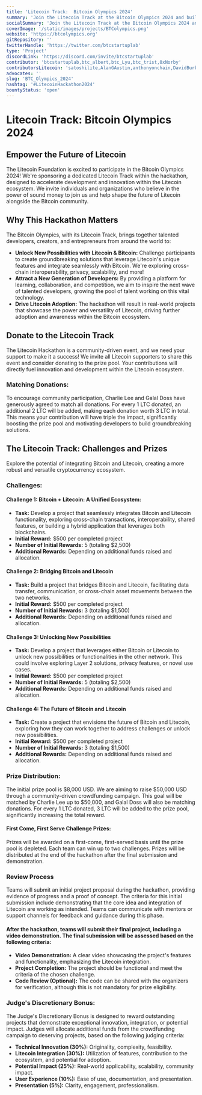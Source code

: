 ```yaml
---
title: 'Litecoin Track:  Bitcoin Olympics 2024'
summary: 'Join the Litecoin Track at the Bitcoin Olympics 2024 and build the future of Litecoin! #LitecoinHackathon2024'
socialSummary: 'Join the Litecoin Track at the Bitcoin Olympics 2024 and build the future of Litecoin! #LitecoinHackathon2024'
coverImage: '/static/images/projects/BTColympics.png'
website: 'https://btcolympics.org'
gitRepository: ''
twitterHandle: 'https://twitter.com/btcstartuplab'
type: 'Project'
discordLink: 'https://discord.com/invite/btcstartuplab'
contributor: 'btcstartuplab,btc_albert,btc_Lyu,btc_trist,0xNorby'
contributorsLitecoin: 'satoshilite,AlanGAustin,anthonyonchain,DavidBurkett38,DaddyCool1991,indigo_nakamoto,Loshan1212,lukewrightmain,ecurrencyhodler,TheVladCostea'
advocates: ''
slug: 'BTC_Olympics_2024'
hashtag: '#LitecoinHackathon2024'
bountyStatus: 'open'
---
```


# Litecoin Track: Bitcoin Olympics 2024

## Empower the Future of Litecoin

The Litecoin Foundation is excited to participate in the Bitcoin Olympics 2024! We're sponsoring a dedicated Litecoin Track within the hackathon, designed to accelerate development and innovation within the Litecoin ecosystem. We invite individuals and organizations who believe in the power of sound money to join us and help shape the future of Litecoin alongside the Bitcoin community.

## Why This Hackathon Matters

The Bitcoin Olympics, with its Litecoin Track, brings together talented developers, creators, and entrepreneurs from around the world to:

- **Unlock New Possibilities with Litecoin & Bitcoin:** Challenge participants to create groundbreaking solutions that leverage Litecoin's unique features and integrate seamlessly with Bitcoin. We're exploring cross-chain interoperability, privacy, scalability, and more!
- **Attract a New Generation of Developers:** By providing a platform for learning, collaboration, and competition, we aim to inspire the next wave of talented developers, growing the pool of talent working on this vital technology.
- **Drive Litecoin Adoption:** The hackathon will result in real-world projects that showcase the power and versatility of Litecoin, driving further adoption and awareness within the Bitcoin ecosystem.

## Donate to the Litecoin Track

The Litecoin Hackathon is a community-driven event, and we need your support to make it a success! We invite all Litecoin supporters to share this event and consider donating to the prize pool. Your contributions will directly fuel innovation and development within the Litecoin ecosystem.

### Matching Donations:

To encourage community participation, Charlie Lee and Galal Doss have generously agreed to match all donations. For every 1 LTC donated, an additional 2 LTC will be added, making each donation worth 3 LTC in total. This means your contribution will have triple the impact, significantly boosting the prize pool and motivating developers to build groundbreaking solutions.

## The Litecoin Track: Challenges and Prizes

Explore the potential of integrating Bitcoin and Litecoin, creating a more robust and versatile cryptocurrency ecosystem.

### Challenges:

#### **Challenge 1: Bitcoin + Litecoin: A Unified Ecosystem:**

- **Task:** Develop a project that seamlessly integrates Bitcoin and Litecoin functionality, exploring cross-chain transactions, interoperability, shared features, or building a hybrid application that leverages both blockchains.
- **Initial Reward:** $500 per completed project
- **Number of Initial Rewards:** 5 (totaling $2,500)
- **Additional Rewards:** Depending on additional funds raised and allocation.

#### **Challenge 2: Bridging Bitcoin and Litecoin**

- **Task:** Build a project that bridges Bitcoin and Litecoin, facilitating data transfer, communication, or cross-chain asset movements between the two networks.
- **Initial Reward:** $500 per completed project
- **Number of Initial Rewards:** 3 (totaling $1,500)
- **Additional Rewards:** Depending on additional funds raised and allocation.

#### **Challenge 3: Unlocking New Possibilities**

- **Task:** Develop a project that leverages either Bitcoin or Litecoin to unlock new possibilities or functionalities in the other network. This could involve exploring Layer 2 solutions, privacy features, or novel use cases.
- **Initial Reward:** $500 per completed project
- **Number of Initial Rewards:** 5 (totaling $2,500)
- **Additional Rewards:** Depending on additional funds raised and allocation.

#### **Challenge 4: The Future of Bitcoin and Litecoin**

- **Task:** Create a project that envisions the future of Bitcoin and Litecoin, exploring how they can work together to address challenges or unlock new possibilities.
- **Initial Reward:** $500 per completed project
- **Number of Initial Rewards:** 3 (totaling $1,500)
- **Additional Rewards:** Depending on additional funds raised and allocation.

### Prize Distribution:

The initial prize pool is $8,000 USD. We are aiming to raise $50,000 USD through a community-driven crowdfunding campaign. This goal will be matched by Charlie Lee up to $50,000, and Galal Doss will also be matching donations. For every 1 LTC donated, 3 LTC will be added to the prize pool, significantly increasing the total reward.

#### **First Come, First Serve Challenge Prizes:**

Prizes will be awarded on a first-come, first-served basis until the prize pool is depleted. Each team can win up to two challenges. Prizes will be distributed at the end of the hackathon after the final submission and demonstration.

### Review Process

Teams will submit an initial project proposal during the hackathon, providing evidence of progress and a proof of concept. The criteria for this initial submission include demonstrating that the core idea and integration of Litecoin are working as intended. Teams can communicate with mentors or support channels for feedback and guidance during this phase.

#### **After the hackathon, teams will submit their final project, including a video demonstration. The final submission will be assessed based on the following criteria:**

- **Video Demonstration:** A clear video showcasing the project's features and functionality, emphasizing the Litecoin integration.
- **Project Completion:** The project should be functional and meet the criteria of the chosen challenge.
- **Code Review (Optional):** The code can be shared with the organizers for verification, although this is not mandatory for prize eligibility.

### Judge's Discretionary Bonus:

The Judge's Discretionary Bonus is designed to reward outstanding projects that demonstrate exceptional innovation, integration, or potential impact. Judges will allocate additional funds from the crowdfunding campaign to deserving projects, based on the following judging criteria:

- **Technical Innovation (30%):** Originality, complexity, feasibility.
- **Litecoin Integration (30%):** Utilization of features, contribution to the ecosystem, and potential for adoption.
- **Potential Impact (25%):** Real-world applicability, scalability, community impact.
- **User Experience (10%):** Ease of use, documentation, and presentation.
- **Presentation (5%):** Clarity, engagement, professionalism.
